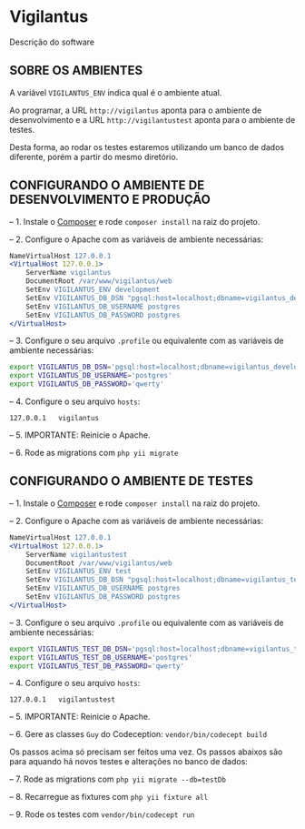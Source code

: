 Vigilantus
==========

Descrição do software

SOBRE OS AMBIENTES
------------------

A variável `VIGILANTUS_ENV` indica qual é o ambiente atual.

Ao programar, a URL `http://vigilantus` aponta para o ambiente de
desenvolvimento e a URL `http://vigilantustest` aponta para o ambiente de testes.

Desta forma, ao rodar os testes estaremos utilizando um banco de dados diferente,
porém a partir do mesmo diretório.


CONFIGURANDO O AMBIENTE DE DESENVOLVIMENTO E PRODUÇÃO
-----------------------------------------------------

– 1. Instale o [Composer](http://getcomposer.org/) e rode `composer install` na
   raiz do projeto.

– 2. Configure o Apache com as variáveis de ambiente necessárias:

```apache
NameVirtualHost 127.0.0.1
<VirtualHost 127.0.0.1>
    ServerName vigilantus
    DocumentRoot /var/www/vigilantus/web
    SetEnv VIGILANTUS_ENV development
    SetEnv VIGILANTUS_DB_DSN "pgsql:host=localhost;dbname=vigilantus_development"
    SetEnv VIGILANTUS_DB_USERNAME postgres
    SetEnv VIGILANTUS_DB_PASSWORD postgres
</VirtualHost>
```

– 3. Configure o seu arquivo `.profile` ou equivalente com as variáveis de ambiente necessárias:

```bash
export VIGILANTUS_DB_DSN='pgsql:host=localhost;dbname=vigilantus_development'
export VIGILANTUS_DB_USERNAME='postgres'
export VIGILANTUS_DB_PASSWORD='qwerty'
```

– 4. Configure o seu arquivo `hosts`:

```
127.0.0.1   vigilantus
```

– 5. IMPORTANTE: Reinicie o Apache.

– 6. Rode as migrations com `php yii migrate`

CONFIGURANDO O AMBIENTE DE TESTES
---------------------------------

– 1. Instale o [Composer](http://getcomposer.org/) e rode `composer install` na
   raiz do projeto.

– 2. Configure o Apache com as variáveis de ambiente necessárias:

```apache
NameVirtualHost 127.0.0.1
<VirtualHost 127.0.0.1>
    ServerName vigilantustest
    DocumentRoot /var/www/vigilantus/web
    SetEnv VIGILANTUS_ENV test
    SetEnv VIGILANTUS_DB_DSN "pgsql:host=localhost;dbname=vigilantus_test"
    SetEnv VIGILANTUS_DB_USERNAME postgres
    SetEnv VIGILANTUS_DB_PASSWORD postgres
</VirtualHost>
```

– 3. Configure o seu arquivo `.profile` ou equivalente com as variáveis de ambiente necessárias:

```bash
export VIGILANTUS_TEST_DB_DSN='pgsql:host=localhost;dbname=vigilantus_test'
export VIGILANTUS_TEST_DB_USERNAME='postgres'
export VIGILANTUS_TEST_DB_PASSWORD='qwerty'
```

– 4. Configure o seu arquivo `hosts`:

```
127.0.0.1   vigilantustest
```

– 5. IMPORTANTE: Reinicie o Apache.

– 6. Gere as classes `Guy` do Codeception: `vendor/bin/codecept build`

Os passos acima só precisam ser feitos uma vez. Os passos abaixos são para aquando há novos testes e alterações no banco de dados:

– 7. Rode as migrations com `php yii migrate --db=testDb`

– 8. Recarregue as fixtures com `php yii fixture all`

– 9. Rode os testes com `vendor/bin/codecept run`
